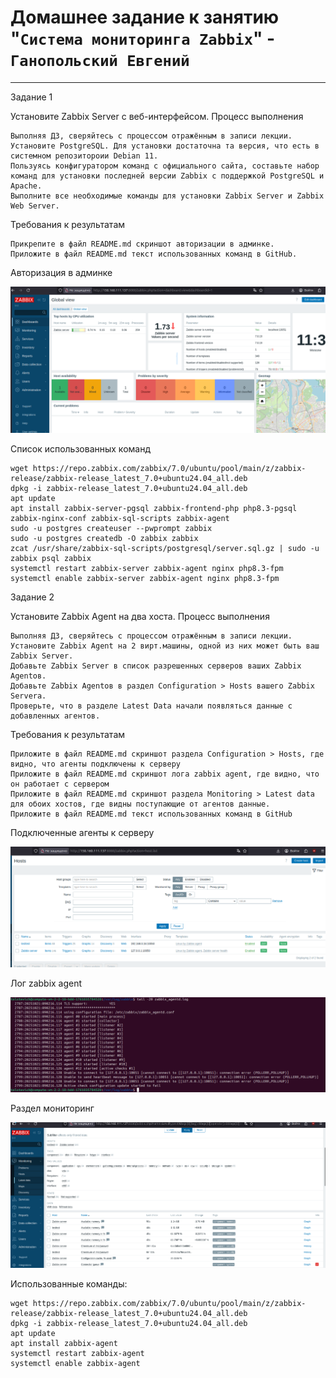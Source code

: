# Домашнее задание к занятию "`Система мониторинга Zabbix`" - `Ганопольский Евгений`

---

Задание 1

Установите Zabbix Server с веб-интерфейсом.
Процесс выполнения

    Выполняя ДЗ, сверяйтесь с процессом отражённым в записи лекции.
    Установите PostgreSQL. Для установки достаточна та версия, что есть в системном репозитороии Debian 11.
    Пользуясь конфигуратором команд с официального сайта, составьте набор команд для установки последней версии Zabbix с поддержкой PostgreSQL и Apache.
    Выполните все необходимые команды для установки Zabbix Server и Zabbix Web Server.

Требования к результатам

    Прикрепите в файл README.md скриншот авторизации в админке.
    Приложите в файл README.md текст использованных команд в GitHub.

Авторизация в админке

![Авторизация в админке](https://github.com/Tolstevich/ganopolskiy_netology/blob/master/hw-02(monitoring)/img/1.png)


Список использованных команд

    wget https://repo.zabbix.com/zabbix/7.0/ubuntu/pool/main/z/zabbix-release/zabbix-release_latest_7.0+ubuntu24.04_all.deb
    dpkg -i zabbix-release_latest_7.0+ubuntu24.04_all.deb
    apt update
    apt install zabbix-server-pgsql zabbix-frontend-php php8.3-pgsql zabbix-nginx-conf zabbix-sql-scripts zabbix-agent
    sudo -u postgres createuser --pwprompt zabbix
    sudo -u postgres createdb -O zabbix zabbix
    zcat /usr/share/zabbix-sql-scripts/postgresql/server.sql.gz | sudo -u zabbix psql zabbix
    systemctl restart zabbix-server zabbix-agent nginx php8.3-fpm
    systemctl enable zabbix-server zabbix-agent nginx php8.3-fpm


Задание 2

Установите Zabbix Agent на два хоста.
Процесс выполнения

    Выполняя ДЗ, сверяйтесь с процессом отражённым в записи лекции.
    Установите Zabbix Agent на 2 вирт.машины, одной из них может быть ваш Zabbix Server.
    Добавьте Zabbix Server в список разрешенных серверов ваших Zabbix Agentов.
    Добавьте Zabbix Agentов в раздел Configuration > Hosts вашего Zabbix Servera.
    Проверьте, что в разделе Latest Data начали появляться данные с добавленных агентов.

Требования к результатам

    Приложите в файл README.md скриншот раздела Configuration > Hosts, где видно, что агенты подключены к серверу
    Приложите в файл README.md скриншот лога zabbix agent, где видно, что он работает с сервером
    Приложите в файл README.md скриншот раздела Monitoring > Latest data для обоих хостов, где видны поступающие от агентов данные.
    Приложите в файл README.md текст использованных команд в GitHub

Подключенные агенты к серверу

![Подключенные агенты к серверу](https://github.com/Tolstevich/ganopolskiy_netology/blob/master/hw-02(monitoring)/img/2.1.png)

Лог zabbix agent

![Лог zabbix agent](https://github.com/Tolstevich/ganopolskiy_netology/blob/master/hw-02(monitoring)/img/2.2.png)

Раздел мониторинг

![Раздел мониторинг](https://github.com/Tolstevich/ganopolskiy_netology/blob/master/hw-02(monitoring)/img/2.3.png)

Использованные команды:

    wget https://repo.zabbix.com/zabbix/7.0/ubuntu/pool/main/z/zabbix-release/zabbix-release_latest_7.0+ubuntu24.04_all.deb
    dpkg -i zabbix-release_latest_7.0+ubuntu24.04_all.deb
    apt update 
    apt install zabbix-agent
    systemctl restart zabbix-agent
    systemctl enable zabbix-agent 